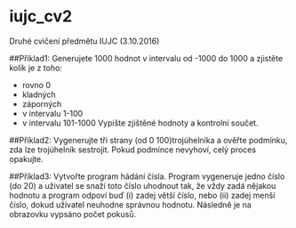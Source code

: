# iujc_cv2
Druhé cvičení předmětu IUJC (3.10.2016)

##Příklad1:
Generujete 1000 hodnot v intervalu od -1000 do 1000 a zjistěte kolik je z toho:
- rovno 0
- kladných
- záporných
- v intervalu 1-100
- v intervalu 101-1000
Vypište zjištěné hodnoty a kontrolní součet.

##Příklad2:
Vygenerujte tři strany (od 0 100)trojúhelníka a ověřte podmínku, zda lze trojúhelník sestrojit. Pokud podmínce nevyhoví, celý proces opakujte.

##Příklad3:
Vytvořte program hádání čísla. Program vygeneruje jedno číslo (do 20) a uživatel se snaží toto číslo uhodnout tak, že vždy zadá nějakou hodnotu a program odpoví buď (i) zadej větší číslo, nebo (ii) zadej menší číslo, dokud uživatel neuhodne správnou hodnotu. Následně je na obrazovku vypsáno počet pokusů.
